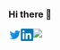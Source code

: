### Hi there 👋

<!--
**MuthiahPrabhakaran/MuthiahPrabhakaran** is a ✨ _special_ ✨ repository because its `README.md` (this file) appears on your GitHub profile.

Here are some ideas to get you started:

- 🔭 I’m currently working on ...
- 🌱 I’m currently learning ...
- 👯 I’m looking to collaborate on ...
- 🤔 I’m looking for help with ...
- 💬 Ask me about ...
- 📫 How to reach me: ...
- 😄 Pronouns: ...
- ⚡ Fun fact: ...
-->


<a href="https://twitter.com/dallps">
  <img align="left" alt="MP | Twitter" width="22px" src="assets/twitter.svg" />
</a>

<a href="https://www.linkedin.com/in/m-pr/">
  <img align="left" alt="MP | LinkedIN" width="22px" src="assets/linkedin.svg" />
</a>

![](https://visitor-badge.glitch.me/badge?page_id=mpr.visitor-page)
<br/>
